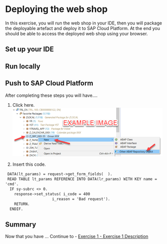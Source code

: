# Deploying the web shop

In this exercise, you will run the web shop in your IDE, then you will package the deployable artefact and deploy it to SAP Cloud Platform. At the end you should be able to access the deployed web shop using your browser.

## Set up your IDE

## Run locally

## Push to SAP Cloud Platform

After completing these steps you will have....

1.	Click here.
<br>![](/exercises/ex0/images/00_00_0010.png)

2.	Insert this code.
```
 DATA(lt_params) = request->get_form_fields(  ).
 READ TABLE lt_params REFERENCE INTO DATA(lr_params) WITH KEY name = 'cmd'.
  IF sy-subrc <> 0.
    response->set_status( i_code = 400
                     i_reason = 'Bad request').
    RETURN.
  ENDIF.
```

## Summary

Now that you have ... 
Continue to - [Exercise 1 - Exercise 1 Description](../ex1/README.md)

